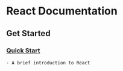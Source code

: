 # React Documentation

## Get Started

### [Quick Start](https://github.com/robinpunn/documentation/tree/main/React/GetStarted/Quickstart)
    - A brief introduction to React